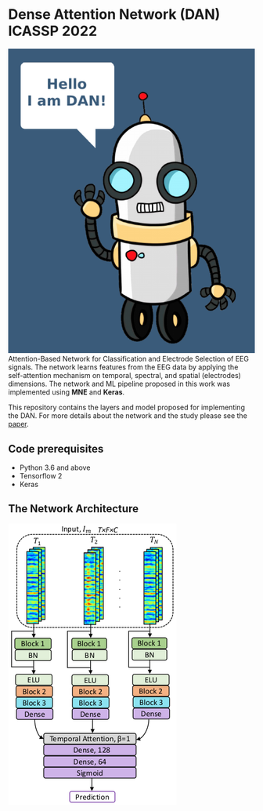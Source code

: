 # Dense Attention Network (DAN) ICASSP 2022

![this is an image](https://github.com/awaknd-1/DAN/blob/70f4f78599143fd62678c5a2ed3a7ee8638523d6/DAN.png)
Attention-Based Network for Classification and Electrode Selection of EEG signals. The network learns features from the EEG data by applying the self-attention mechanism on temporal, spectral, and spatial (electrodes) dimensions. The network and ML pipeline proposed in this work was implemented using **MNE** and **Keras**.


This repository contains the layers and model proposed for implementing the DAN. For more details about the network and the study please see the [paper](https://ieeexplore.ieee.org/document/9746241).

## Code prerequisites
* Python 3.6 and above
* Tensorflow 2
* Keras

## The Network Architecture

![this is an image](https://github.com/awaknd-1/DAN/blob/70f4f78599143fd62678c5a2ed3a7ee8638523d6/dan.png)














